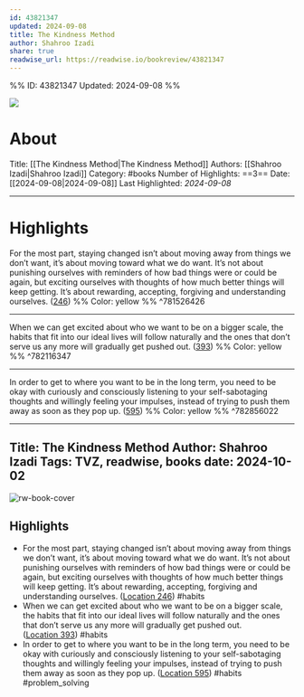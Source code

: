 ```yaml
---
id: 43821347
updated: 2024-09-08
title: The Kindness Method
author: Shahroo Izadi
share: true
readwise_url: https://readwise.io/bookreview/43821347
---
```


%%
ID: 43821347
Updated: 2024-09-08
%%

![]( https://m.media-amazon.com/images/I/81rv0X7okGL._SY500.jpg)

# About
Title: [[The Kindness Method|The Kindness Method]]
Authors: [[Shahroo Izadi|Shahroo Izadi]]
Category: #books
Number of Highlights: ==3==
Date: [[2024-09-08|2024-09-08]]
Last Highlighted: *2024-09-08*

---

# Highlights

For the most part, staying changed isn’t about moving away from things we don’t want, it’s about moving toward what we do want. It’s not about punishing ourselves with reminders of how bad things were or could be again, but exciting ourselves with thoughts of how much better things will keep getting. It’s about rewarding, accepting, forgiving and understanding ourselves. ([246](https://readwise.io/to_kindle?action=open&asin=B07J4W8197&location=246)) %% Color: yellow %% ^781526426

---
When we can get excited about who we want to be on a bigger scale, the habits that fit into our ideal lives will follow naturally and the ones that don’t serve us any more will gradually get pushed out. ([393](https://readwise.io/to_kindle?action=open&asin=B07J4W8197&location=393)) %% Color: yellow %% ^782116347

---
In order to get to where you want to be in the long term, you need to be okay with curiously and consciously listening to your self-sabotaging thoughts and willingly feeling your impulses, instead of trying to push them away as soon as they pop up. ([595](https://readwise.io/to_kindle?action=open&asin=B07J4W8197&location=595)) %% Color: yellow %% ^782856022

------
Title: The Kindness Method
Author: Shahroo Izadi
Tags: TVZ, readwise, books
date: 2024-10-02
---
![rw-book-cover](https://m.media-amazon.com/images/I/81rv0X7okGL._SY160.jpg)

## Highlights
- For the most part, staying changed isn’t about moving away from things we don’t want, it’s about moving toward what we do want. It’s not about punishing ourselves with reminders of how bad things were or could be again, but exciting ourselves with thoughts of how much better things will keep getting. It’s about rewarding, accepting, forgiving and understanding ourselves. ([Location 246](https://readwise.io/to_kindle?action=open&asin=B07J4W8197&location=246)) #habits 
- When we can get excited about who we want to be on a bigger scale, the habits that fit into our ideal lives will follow naturally and the ones that don’t serve us any more will gradually get pushed out. ([Location 393](https://readwise.io/to_kindle?action=open&asin=B07J4W8197&location=393)) #habits 
- In order to get to where you want to be in the long term, you need to be okay with curiously and consciously listening to your self-sabotaging thoughts and willingly feeling your impulses, instead of trying to push them away as soon as they pop up. ([Location 595](https://readwise.io/to_kindle?action=open&asin=B07J4W8197&location=595)) #habits #problem_solving 
